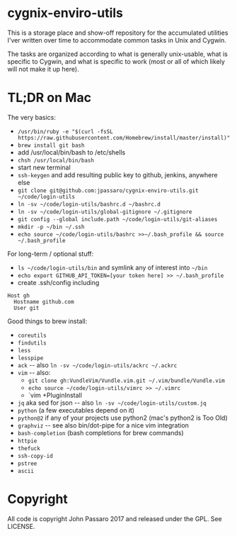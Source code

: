 # cygnix-enviro-utils

This is a storage place and show-off repository for the accumulated utilities
I'ver written over time to accommodate common tasks in Unix and Cygwin.

The tasks are organized according to what is generally unix-usable, what is
specific to Cygwin, and what is specific to work (most or all of which likely
will not make it up here).

# TL;DR on Mac

The very basics:
* `/usr/bin/ruby -e "$(curl -fsSL https://raw.githubusercontent.com/Homebrew/install/master/install)"`
* `brew install git bash`
* add /usr/local/bin/bash to /etc/shells
* `chsh /usr/local/bin/bash`
* start new terminal
* `ssh-keygen` and add resulting public key to github, jenkins, anywhere else
* `git clone git@github.com:jpassaro/cygnix-enviro-utils.git ~/code/login-utils`
* `ln -sv ~/code/login-utils/bashrc.d ~/bashrc.d`
* `ln -sv ~/code/login-utils/global-gitignore ~/.gitignore`
* `git config --global include.path ~/code/login-utils/git-aliases`
* `mkdir -p ~/bin ~/.ssh`
* `echo source ~/code/login-utils/bashrc >>~/.bash_profile && source ~/.bash_profile`

For long-term / optional stuff:
* `ls ~/code/login-utils/bin` and symlink any of interest into `~/bin`
* `echo export GITHUB_API_TOKEN=[your token here] >> ~/.bash_profile`
* create .ssh/config including
```
Host gh
  Hostname github.com
  User git
```

Good things to brew install:
* `coreutils`
* `findutils`
* `less`
* `lesspipe`
* `ack` -- also `ln -sv ~/code/login-utils/ackrc ~/.ackrc`
* `vim` -- also:
  * `git clone gh:VundleVim/Vundle.vim.git ~/.vim/bundle/Vundle.vim`
  * `echo source ~/code/login-utils/vimrc >> ~/.vimrc`
  * `vim +PluginInstall
* `jq` aka sed for json -- also `ln -sv ~/code/login-utils/custom.jq`
* `python` (a few executables depend on it)
* `python@2` if any of your projects use python2 (mac's python2 is Too Old)
* `graphviz` -- see also bin/dot-pipe for a nice vim integration
* `bash-completion` (bash completions for brew commands)
* `httpie`
* `thefuck`
* `ssh-copy-id`
* `pstree`
* `ascii`

# Copyright

All code is copyright John Passaro 2017 and released under the GPL. See LICENSE.
